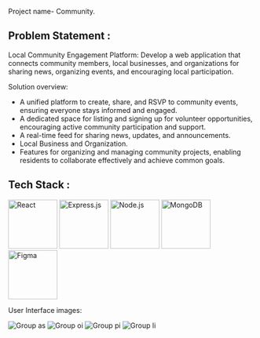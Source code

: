 Project name- Community.

## Problem Statement :
Local Community Engagement Platform: Develop a web application that connects community members, local businesses, and organizations for sharing news, organizing events, and encouraging local participation.

Solution overview:
- A unified platform to create, share, and RSVP to community events, ensuring everyone stays informed and engaged.
- A dedicated space for listing and signing up for volunteer opportunities, encouraging active community participation and support.
- A real-time feed for sharing news, updates, and announcements.
- Local Business and Organization.
- Features for organizing and managing community projects, enabling residents to collaborate effectively and achieve common goals.

## Tech Stack :
<img src="https://user-images.githubusercontent.com/25181517/183897015-94a058a6-b86e-4e42-a37f-bf92061753e5.png" alt="React" width="100"> <img src="https://user-images.githubusercontent.com/25181517/183859966-a3462d8d-1bc7-4880-b353-e2cbed900ed6.png" alt="Express.js" width="100"> <img src="https://user-images.githubusercontent.com/25181517/183568594-85e280a7-0d7e-4d1a-9028-c8c2209e073c.png" alt="Node.js" width="100"> <img src="https://user-images.githubusercontent.com/25181517/182884177-d48a8579-2cd0-447a-b9a6-ffc7cb02560e.png" alt="MongoDB" width="100"> <img src="https://user-images.githubusercontent.com/25181517/189715289-df3ee512-6eca-463f-a0f4-c10d94a06b2f.png" alt="Figma" width="100">

User Interface images:

![Group as](https://github.com/Anish-Parkhi/PRASUNETHON_Hack/assets/90851413/3abdb0ce-b628-4c61-be7d-f9ab0fef63e2)
![Group oi](https://github.com/Anish-Parkhi/PRASUNETHON_Hack/assets/90851413/cf4a35ed-5d22-45e2-b908-1053ba3cd7b0)
![Group pi](https://github.com/Anish-Parkhi/PRASUNETHON_Hack/assets/90851413/43d2cc76-808f-4809-9947-f88f3f4629eb)
![Group li](https://github.com/Anish-Parkhi/PRASUNETHON_Hack/assets/90851413/36096a10-a779-4945-8ded-67a3f3104396)
